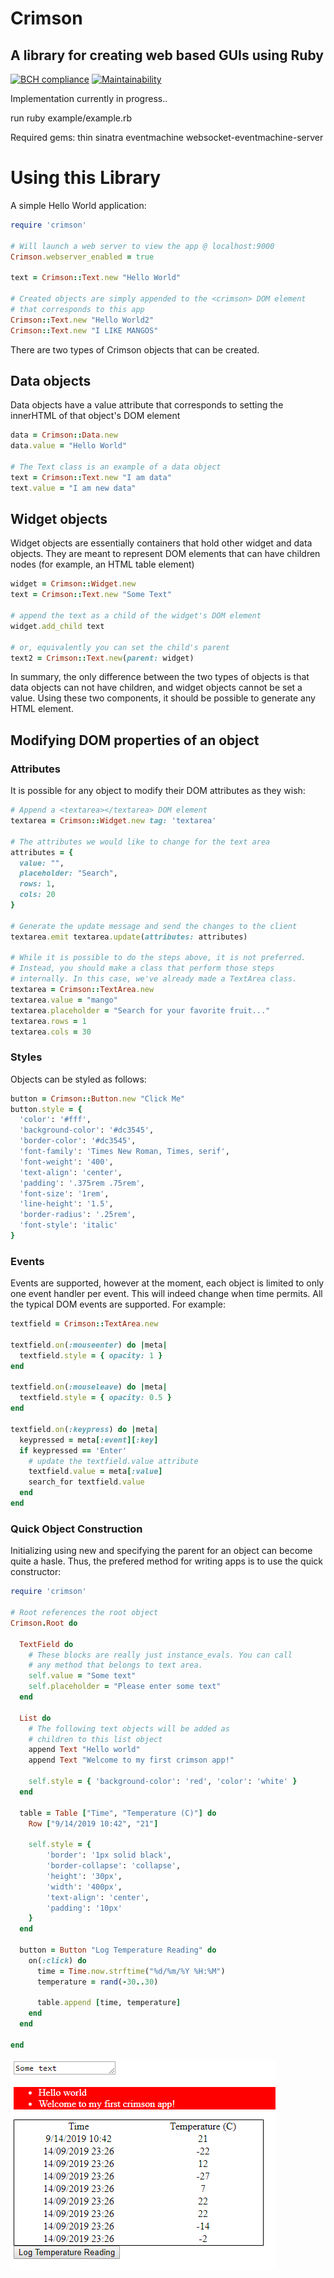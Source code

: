 # Crimson
## A library for creating web based GUIs using Ruby

[![BCH compliance](https://bettercodehub.com/edge/badge/rizwan146/crimson?branch=master)](https://bettercodehub.com/)
[![Maintainability](https://api.codeclimate.com/v1/badges/ff7408645e0200a86bb4/maintainability)](https://codeclimate.com/github/rizwan146/crimson/maintainability)

Implementation currently in progress..

run ruby example/example.rb

Required gems:
thin sinatra eventmachine websocket-eventmachine-server

# Using this Library

A simple Hello World application:
```ruby
require 'crimson'

# Will launch a web server to view the app @ localhost:9000
Crimson.webserver_enabled = true

text = Crimson::Text.new "Hello World"

# Created objects are simply appended to the <crimson> DOM element
# that corresponds to this app
Crimson::Text.new "Hello World2"
Crimson::Text.new "I LIKE MANGOS"
```

There are two types of Crimson objects that can be created.

## Data objects

Data objects have a value attribute that corresponds to setting the
innerHTML of that object's DOM element

```ruby
data = Crimson::Data.new
data.value = "Hello World"

# The Text class is an example of a data object
text = Crimson::Text.new "I am data"
text.value = "I am new data"
```

## Widget objects

Widget objects are essentially containers that hold other
widget and data objects. They are meant to represent DOM elements
that can have children nodes (for example, an HTML table element)

```ruby
widget = Crimson::Widget.new
text = Crimson::Text.new "Some Text"

# append the text as a child of the widget's DOM element
widget.add_child text

# or, equivalently you can set the child's parent
text2 = Crimson::Text.new(parent: widget)
```

In summary, the only difference between the two types of objects is that
data objects can not have children, and widget objects cannot be set a value. 
Using these two components, it should be possible to generate any HTML element.

## Modifying DOM properties of an object

### Attributes

It is possible for any object to modify their DOM attributes as they wish:
```ruby
# Append a <textarea></textarea> DOM element
textarea = Crimson::Widget.new tag: 'textarea'

# The attributes we would like to change for the text area
attributes = {
  value: "",
  placeholder: "Search",
  rows: 1,
  cols: 20
}

# Generate the update message and send the changes to the client
textarea.emit textarea.update(attributes: attributes)

# While it is possible to do the steps above, it is not preferred.
# Instead, you should make a class that perform those steps
# internally. In this case, we've already made a TextArea class.
textarea = Crimson::TextArea.new
textarea.value = "mango"
textarea.placeholder = "Search for your favorite fruit..."
textarea.rows = 1
textarea.cols = 30
```

### Styles

Objects can be styled as follows:

```ruby
button = Crimson::Button.new "Click Me"
button.style = {
  'color': '#fff',
  'background-color': '#dc3545',
  'border-color': '#dc3545',
  'font-family': 'Times New Roman, Times, serif',
  'font-weight': '400',
  'text-align': 'center',
  'padding': '.375rem .75rem',
  'font-size': '1rem',
  'line-height': '1.5',
  'border-radius': '.25rem',
  'font-style': 'italic'
}
```

### Events

Events are supported, however at the moment, each object is limited to only one event handler per
event. This will indeed change when time permits. All the typical DOM events are supported. For example:

```ruby
textfield = Crimson::TextArea.new

textfield.on(:mouseenter) do |meta|
  textfield.style = { opacity: 1 }
end

textfield.on(:mouseleave) do |meta|
  textfield.style = { opacity: 0.5 }
end

textfield.on(:keypress) do |meta|
  keypressed = meta[:event][:key]
  if keypressed == 'Enter'
    # update the textfield.value attribute
    textfield.value = meta[:value]
    search_for textfield.value
  end
end
```

### Quick Object Construction

Initializing using new and specifying the parent for an object can become
quite a hasle. Thus, the prefered method for writing apps is to use the quick
constructor:

```ruby
require 'crimson'

# Root references the root object
Crimson.Root do
  
  TextField do
    # These blocks are really just instance_evals. You can call
    # any method that belongs to text area.
    self.value = "Some text"
    self.placeholder = "Please enter some text"
  end

  List do
    # The following text objects will be added as
    # children to this list object
    append Text "Hello world"
    append Text "Welcome to my first crimson app!"

    self.style = { 'background-color': 'red', 'color': 'white' }
  end

  table = Table ["Time", "Temperature (C)"] do
    Row ["9/14/2019 10:42", "21"]

    self.style = {
        'border': '1px solid black',
        'border-collapse': 'collapse',
        'height': '30px',
        'width': '400px',
        'text-align': 'center',
        'padding': '10px'
    }
  end

  button = Button "Log Temperature Reading" do
    on(:click) do
      time = Time.now.strftime("%d/%m/%Y %H:%M")
      temperature = rand(-30..30)

      table.append [time, temperature]
    end
  end

end
```

![alt text](https://github.com/rizwan146/crimson/blob/master/doc/images/temperature-readme-example.PNG "Temperature Logger Example")

